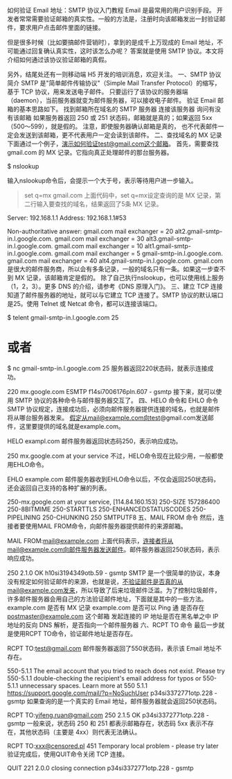 如何验证 Email 地址：SMTP 协议入门教程
Email 是最常用的用户识别手段。
开发者常常需要验证邮箱的真实性。一般的方法是，注册时向该邮箱发出一封验证邮件，要求用户点击邮件里面的链接。

但是很多时候（比如要搞邮件营销时），拿到的是成千上万现成的 Email 地址，不可能通过回复确认真实性，这时该怎么办呢？
答案就是使用 SMTP 协议。本文将介绍如何通过该协议验证邮箱的真假。

另外，结尾处还有一则移动端 H5 开发的培训消息，欢迎关注。
一、SMTP 协议简介
SMTP 是"简单邮件传输协议"（Simple Mail Transfer Protocol）的缩写，基于 TCP 协议，用来发送电子邮件。
只要运行了该协议的服务器端（daemon），当前服务器就变为邮件服务器，可以接收电子邮件。
验证 Email 邮箱的基本思路如下。
找到邮箱所在域名的 SMTP 服务器
连接该服务器
询问有没有该邮箱
如果服务器返回 250 或 251 状态码，邮箱就是真的；如果返回 5xx（500～599），就是假的。
注意，即使服务器确认邮箱是真的， 也不代表邮件一定会发送到该邮箱，更不代表用户一定会读到该邮件。
二、查找域名的 MX 记录
下面通过一个例子，演示如何验证test@gmail.com这个邮箱。
首先，需要查找gmail.com 的 MX 记录。它指向真正处理邮件的那台服务器。

$ nslookup
> 
输入nslookup命令后，会提示一个大于号，表示等待用户进一步输入。

> set q=mx
> gmail.com
上面代码中，set q=mx设定查询的是 MX 记录，第二行输入要查找的域名，结果返回了5条 MX 记录。

Server:     192.168.1.1
Address:    192.168.1.1#53

Non-authoritative answer:
gmail.com   mail exchanger = 20 alt2.gmail-smtp-in.l.google.com.
gmail.com   mail exchanger = 30 alt3.gmail-smtp-in.l.google.com.
gmail.com   mail exchanger = 10 alt1.gmail-smtp-in.l.google.com.
gmail.com   mail exchanger = 5 gmail-smtp-in.l.google.com.
gmail.com   mail exchanger = 40 alt4.gmail-smtp-in.l.google.com.
gmail.com是很大的邮件服务商，所以会有多条记录，一般的域名只有一条。如果这一步查不到 MX 记录，该邮箱肯定是假的。
除了自己执行nslookup，也可以使用线上服务（1，2，3）。更多 DNS 的介绍，请参考《DNS 原理入门》。
三、建立 TCP 连接
知道了邮件服务器的地址，就可以与它建立 TCP 连接了。SMTP 协议的默认端口是25。使用 Telnet 或 Netcat 命令，都可以连接该端口。

$ telent gmail-smtp-in.l.google.com 25
# 或者
$ nc gmail-smtp-in.l.google.com 25
服务器返回220状态码，就表示连接成功。

220 mx.google.com ESMTP f14si7006176pln.607 - gsmtp
接下来，就可以使用 SMTP 协议的各种命令与邮件服务器交互了。
四、HELO 命令和 EHLO 命令
SMTP 协议规定，连接成功后，必须向邮件服务器提供连接的域名，也就是邮件将从哪台服务器发来。
假定从mail@example.com向test@gmail.com发送邮件，这里要提供的域名就是example.com。

HELO exampl.com
邮件服务器返回状态码250，表示响应成功。

250 mx.google.com at your service
不过，HELO命令现在比较少用，一般都使用EHLO命令。

EHLO example.com
邮件服务器收到EHLO命令以后，不仅会返回250状态码，还会返回自己支持的各种扩展的列表。

250-mx.google.com at your service, [114.84.160.153]
250-SIZE 157286400
250-8BITMIME
250-STARTTLS
250-ENHANCEDSTATUSCODES
250-PIPELINING
250-CHUNKING
250 SMTPUTF8
五、MAIL FROM 命令
然后，连接者要使用MAIL FROM命令，向邮件服务器提供邮件的来源邮箱。

MAIL FROM:<mail@example.com>
上面代码表示，连接者将从mail@example.com向邮件服务器发送邮件。邮件服务器返回250状态码，表示响应成功。

250 2.1.0 OK h10si3194349otb.59 - gsmtp
SMTP 是一个很简单的协议，本身没有规定如何验证邮件的来源，也就是说，不验证邮件是否真的从mail@example.com发来，所以导致了后来垃圾邮件泛滥。为了控制垃圾邮件，许多邮件服务器会用自己的方法验证邮件地址，下面就是其中的一些方法。
example.com 是否有 MX 记录
example.com 是否可以 Ping 通
是否存在 postmaster@example.com 这个邮箱
发起连接的 IP 地址是否在黑名单之中
IP 地址的反向 DNS 解析，是否指向一个邮件服务器
六、RCPT TO 命令
最后一步就是使用RCPT TO命令，验证邮件地址是否存在。

RCPT TO:<test@gmail.com>
邮件服务器返回了550状态码，表示该 Email 地址不存在。

550-5.1.1 The email account that you tried to reach does not exist. Please try
550-5.1.1 double-checking the recipient's email address for typos or
550-5.1.1 unnecessary spaces. Learn more at
550 5.1.1  https://support.google.com/mail/?p=NoSuchUser p34si3372771otp.228 - gsmtp
如果查询的是一个真实的 Email 地址，邮件服务器就会返回250状态码。

RCPT TO:<yifeng.ruan@gmail.com>
250 2.1.5 OK p34si3372771otp.228 - gsmtp
一般来说，状态码 250 和 251 都表示邮箱存在，状态码 5xx 表示不存在，其他状态码（主要是 4xx）则代表无法确认。

RCPT TO:<xxx@censored.pl>
451 Temporary local problem - please try later
验证完成后，使用QUIT命令关闭 TCP 连接。

QUIT
221 2.0.0 closing connection p34si3372771otp.228 - gsmtp

